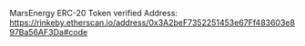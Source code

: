 MarsEnergy ERC-20 Token verified Address:  https://rinkeby.etherscan.io/address/0x3A2beF7352251453e67Ff483603e897Ba56AF3Da#code
